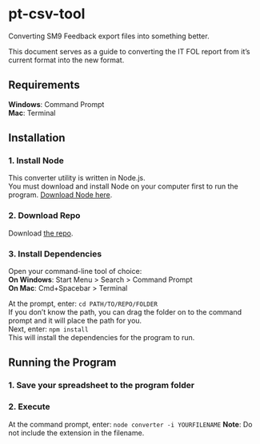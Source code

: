 # pt-csv-tool
Converting SM9 Feedback export files into something better.

This document serves as a guide to converting the IT FOL report from it’s current format into the new format.  

## Requirements
**Windows**: Command Prompt  
**Mac**: Terminal

## Installation
### 1. Install Node
This converter utility is written in Node.js.  
You must download and install Node on your computer first to run the program.
[Download Node here](https://nodejs.org/en/download/).
### 2. Download Repo
Download [the repo](https://github.com/FergusonUX/pt-csv-tool/archive/master.zip).
### 3. Install Dependencies
Open your command-line tool of choice:  
**On Windows**: Start Menu > Search > Command Prompt  
**On Mac**: Cmd+Spacebar > Terminal

At the prompt, enter: `cd PATH/TO/REPO/FOLDER`  
If you don’t know the path, you can drag the folder on to the command prompt and it will place the path for you.  
Next, enter: `npm install`  
This will install the dependencies for the program to run.  

## Running the Program
### 1. Save your spreadsheet to the program folder
### 2. Execute
At the command prompt, enter: `node converter -i YOURFILENAME`
**Note**: Do not include the extension in the filename.
